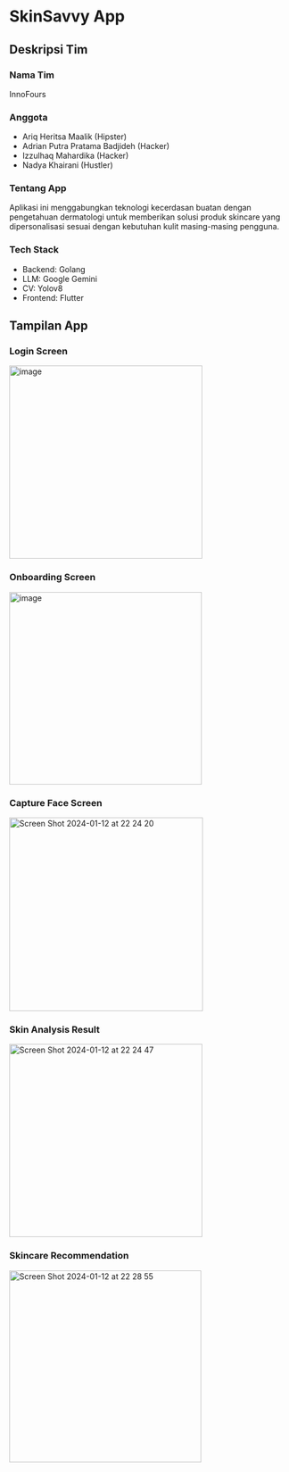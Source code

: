 # SkinSavvy App

## Deskripsi Tim

### Nama Tim
InnoFours

### Anggota
- Ariq Heritsa Maalik (Hipster)
- Adrian Putra Pratama Badjideh (Hacker)
- Izzulhaq Mahardika (Hacker)
- Nadya Khairani (Hustler)

### Tentang App
Aplikasi ini menggabungkan teknologi kecerdasan buatan dengan pengetahuan dermatologi untuk memberikan solusi produk skincare yang dipersonalisasi sesuai dengan kebutuhan kulit masing-masing pengguna.

### Tech Stack
- Backend: Golang
- LLM: Google Gemini
- CV: Yolov8
- Frontend: Flutter

## Tampilan App
### Login Screen
<img width="346" alt="image" src="https://github.com/dikaizm/SkinSavvy/assets/40682104/a06da230-3fd7-4647-810a-110a1ceb203a">

### Onboarding Screen
<img width="345" alt="image" src="https://github.com/dikaizm/SkinSavvy/assets/40682104/a09ad056-3afe-4af4-afaf-2886d0247011">

### Capture Face Screen
<img width="347" alt="Screen Shot 2024-01-12 at 22 24 20" src="https://github.com/dikaizm/SkinSavvy/assets/40682104/ee62fa89-8fdb-451c-9682-27a2162d2b66">

### Skin Analysis Result
<img width="346" alt="Screen Shot 2024-01-12 at 22 24 47" src="https://github.com/dikaizm/SkinSavvy/assets/40682104/fb8633e2-e689-4c46-a922-b3861fe36e92">

### Skincare Recommendation
<img width="344" alt="Screen Shot 2024-01-12 at 22 28 55" src="https://github.com/dikaizm/SkinSavvy/assets/40682104/9cba49cc-3b56-454a-8112-c6f42c0f7800">
